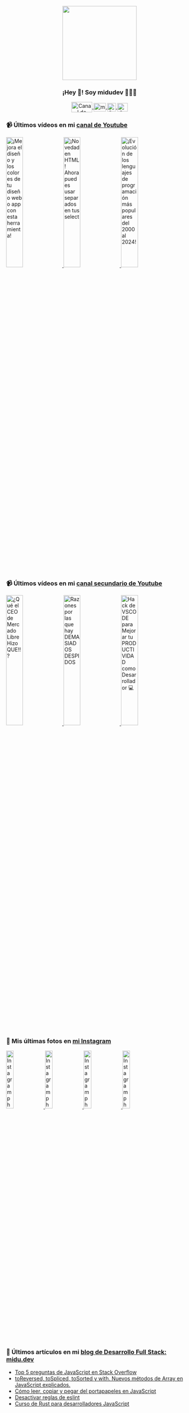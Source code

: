 <p align="center" width="300">
   <img align="center" width="200" src="https://user-images.githubusercontent.com/1561955/106762302-fda9de00-6635-11eb-99be-3ef744e60c0e.png" />
   <h3 align="center">¡Hey 👋! Soy midudev 👨🏻‍💻</h3>
</p>

<p align="center">
   <a href="https://twitch.tv/midudev" target="blank">
    <img align="center" src="https://upload.wikimedia.org/wikipedia/commons/c/ce/Twitch_logo_2019.svg" alt="Canal de Twitch de midudev" height="28px" width="56px" />
  </a>
  <span style="width: 8px;"> </span>
   <a href="https://youtube.com/midudev" target="blank">
    <img align="center" src="https://upload.wikimedia.org/wikipedia/commons/0/09/YouTube_full-color_icon_%282017%29.svg" alt="midudev" height="23px" width="33px" />
  </a>
  <span style="width: 8px;"> </span>
  <a href="https://instagram.com/midu.dev" target="blank">
    <img align="center" src="https://upload.wikimedia.org/wikipedia/commons/e/e7/Instagram_logo_2016.svg" alt="Canal de Instagram de midu.dev" height="23px" width="23px" />
  </a>
  <span style="width: 8px;"> </span>
  <a href="https://twitter.com/midudev" target="blank">
    <img align="center" src="https://upload.wikimedia.org/wikipedia/commons/thumb/6/6f/Logo_of_Twitter.svg/2491px-Logo_of_Twitter.svg.png" alt="Canal de Twitter de midudev" height="23px" width="28px" />
  </a>
</p>

### 📹 Últimos vídeos en mi [canal de Youtube](https://youtube.com/midudev?sub_confirmation=1)

<a href='https://youtu.be/e6bDFrxKYUE' target='_blank'>
  <img width='30%' src='https://img.youtube.com/vi/e6bDFrxKYUE/mqdefault.jpg' alt='¡Mejora el diseño y los colores de tu diseño web o app con esta herramienta!' />
</a>
<a href='https://youtu.be/_vwLo7ykQ2c' target='_blank'>
  <img width='30%' src='https://img.youtube.com/vi/_vwLo7ykQ2c/mqdefault.jpg' alt='¡Novedad en HTML! Ahora puedes usar separados en tus select' />
</a>
<a href='https://youtu.be/xnQf1uZVK7g' target='_blank'>
  <img width='30%' src='https://img.youtube.com/vi/xnQf1uZVK7g/mqdefault.jpg' alt='¡Evolución de los lenguajes de programación más populares del 2000 al 2024!' />
</a>

### 📹 Últimos vídeos en mi [canal secundario de Youtube](https://youtube.com/midulive?sub_confirmation=1)

<a href='https://youtu.be/zdVcF7Kt_gc' target='_blank'>
  <img width='30%' src='https://img.youtube.com/vi/zdVcF7Kt_gc/mqdefault.jpg' alt='¿Qué el CEO de Mercado Libre Hizo QUE!!?' />
</a>
<a href='https://youtu.be/uo8-H-mrhts' target='_blank'>
  <img width='30%' src='https://img.youtube.com/vi/uo8-H-mrhts/mqdefault.jpg' alt='Razones por las que hay DEMASIADOS DESPIDOS' />
</a>
<a href='https://youtu.be/MGwGGg-RRxE' target='_blank'>
  <img width='30%' src='https://img.youtube.com/vi/MGwGGg-RRxE/mqdefault.jpg' alt='Hack de VSCODE para Mejorar tu PRODUCTIVIDAD como Desarrollador 💻' />
</a>

### 📸 Mis últimas fotos en [mi Instagram](https://instagram.com/midu.dev)

<a href='https://instagram.com/p/C0CN7G_tqtL' target='_blank'>
  <img width='20%' src='https://scontent-lhr8-1.cdninstagram.com/v/t51.2885-15/404570989_310584011839619_4181433579164759611_n.jpg?stp=dst-jpg_e15_fr_p1080x1080&_nc_ht=scontent-lhr8-1.cdninstagram.com&_nc_cat=111&_nc_ohc=WTqg6f4VGiEAX9jQ4He&edm=APU89FABAAAA&ccb=7-5&oh=00_AfDfq1LQFzyj5yWtCWkK7XuJGJfV0e0jrBq5KKRPoYA7tg&oe=65BBB81B&_nc_sid=bc0c2c' alt='Instagram photo' />
</a>
<a href='https://instagram.com/p/C2uof-woc56' target='_blank'>
  <img width='20%' src='https://scontent-lhr6-2.cdninstagram.com/v/t51.2885-15/423508840_948796280203380_3965466388872084607_n.jpg?stp=dst-jpg_e15_fr_p1080x1080&_nc_ht=scontent-lhr6-2.cdninstagram.com&_nc_cat=100&_nc_ohc=EZCMKNL4GtgAX8Gr538&edm=APU89FABAAAA&ccb=7-5&oh=00_AfCG350XTyNYlNMXSq9IXM-U9ZIE-CfV5txIWRz4KagvCw&oe=65BB98C2&_nc_sid=bc0c2c' alt='Instagram photo' />
</a>
<a href='https://instagram.com/p/C2sI3DHNBiu' target='_blank'>
  <img width='20%' src='https://scontent-lhr6-1.cdninstagram.com/v/t51.2885-15/423433445_396575062847618_2401664952645082147_n.jpg?stp=dst-jpg_e15_fr_p1080x1080&_nc_ht=scontent-lhr6-1.cdninstagram.com&_nc_cat=102&_nc_ohc=5KEfR2ON36kAX_2FbOA&edm=APU89FABAAAA&ccb=7-5&oh=00_AfBT6ZKQS7iWt9vK6-oQ4oQmNVILZcV_6ZxtW6iAvXaHow&oe=65BBF61F&_nc_sid=bc0c2c' alt='Instagram photo' />
</a>
<a href='https://instagram.com/p/C2m9Z2iN1B_' target='_blank'>
  <img width='20%' src='https://scontent-lhr8-1.cdninstagram.com/v/t39.30808-6/423132601_18217318957277303_2461304022076545927_n.jpg?stp=dst-jpg_e35_p1080x1080_sh0.08&_nc_ht=scontent-lhr8-1.cdninstagram.com&_nc_cat=111&_nc_ohc=uqwWZy2WfqAAX8DSw_M&edm=APU89FAAAAAA&ccb=7-5&oh=00_AfCtIX4nXgSA5KjNfVbSudkgIsWWXiOfEf6T2Ys8bgVzDw&oe=65BE8473&_nc_sid=bc0c2c' alt='Instagram photo' />
</a>

### 📝 Últimos artículos en mi [blog de Desarrollo Full Stack: midu.dev](https://midu.dev)
- [Top 5 preguntas de JavaScript en Stack Overflow](https://midu.dev/top-5-preguntas-javascript-stack-overflow/)
- [toReversed, toSpliced, toSorted y with. Nuevos métodos de Array en JavaScript explicados.](https://midu.dev/to-reversed-to-spliced-to-sorted-with/)
- [Cómo leer, copiar y pegar del portapapeles en JavaScript](https://midu.dev/leer-copiar-pegar-portapapeles-javascript/)
- [Desactivar reglas de eslint](https://midu.dev/desactivar-reglas-eslint/)
- [Curso de Rust para desarrolladores JavaScript](https://midu.dev/rust-para-desarrolladores-javascript/)